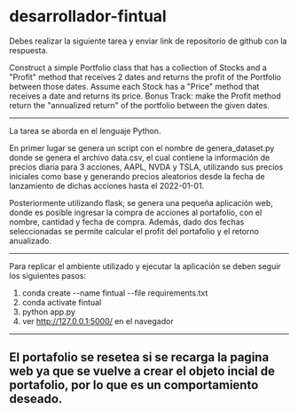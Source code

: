 # desarrollador-fintual
Debes realizar la siguiente tarea y enviar link de repositorio de github con la respuesta.

Construct a simple Portfolio class that has a collection of Stocks and a "Profit" method that receives 2 dates and returns the profit of the Portfolio between those dates. 
Assume each Stock has a "Price" method that receives a date and returns its price.
Bonus Track: make the Profit method return the "annualized return" of the portfolio between the given dates.

-----
La tarea se aborda en el lenguaje Python.

En primer lugar se genera un script con el nombre de genera_dataset.py donde se genera el archivo data.csv, el cual contiene la información de precios diaria para 3 acciones, AAPL, NVDA y TSLA, utilizando sus precios iniciales como base y generando precios aleatorios desde la fecha de lanzamiento de dichas acciones hasta el 2022-01-01.

Posteriormente utilizando flask, se genera una pequeña aplicación web, donde es posible ingresar la compra de acciones al portafolio, con el nombre, cantidad y fecha de compra. Además, dado dos fechas seleccionadas se permite calcular el profit del portafolio y el retorno anualizado.

-----
Para replicar el ambiente utilizado y ejecutar la aplicación se deben seguir los siguientes pasos:

1. conda create --name fintual --file requirements.txt
2. conda activate fintual
3. python app.py
4. ver http://127.0.0.1:5000/ en el navegador

-----
El portafolio se resetea si se recarga la pagina web ya que se vuelve a crear el objeto incial de portafolio, por lo que es un comportamiento deseado.
-----